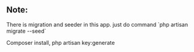 <h2>Note:</h2>
<p>There is migration and seeder in this app. just do command `php artisan migrate --seed`<p>
<p>Composer install, php artisan key:generate<p>
